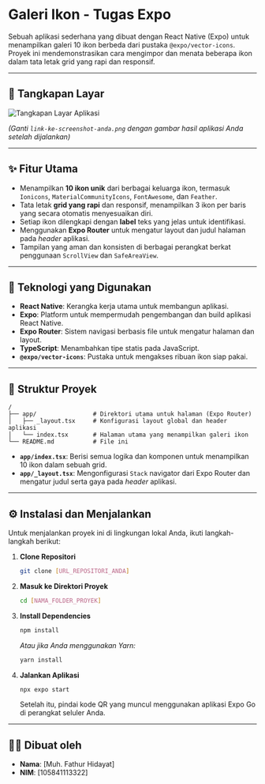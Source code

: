 # Galeri Ikon - Tugas Expo

Sebuah aplikasi sederhana yang dibuat dengan React Native (Expo) untuk menampilkan galeri 10 ikon berbeda dari pustaka `@expo/vector-icons`. Proyek ini mendemonstrasikan cara mengimpor dan menata beberapa ikon dalam tata letak grid yang rapi dan responsif.

---

## 📸 Tangkapan Layar

![Tangkapan Layar Aplikasi](../../.github/Tampilan.jpeg)

*(Ganti `link-ke-screenshot-anda.png` dengan gambar hasil aplikasi Anda setelah dijalankan)*

---

## ✨ Fitur Utama

-   Menampilkan **10 ikon unik** dari berbagai keluarga ikon, termasuk `Ionicons`, `MaterialCommunityIcons`, `FontAwesome`, dan `Feather`.
-   Tata letak **grid yang rapi** dan responsif, menampilkan 3 ikon per baris yang secara otomatis menyesuaikan diri.
-   Setiap ikon dilengkapi dengan **label** teks yang jelas untuk identifikasi.
-   Menggunakan **Expo Router** untuk mengatur layout dan judul halaman pada *header* aplikasi.
-   Tampilan yang aman dan konsisten di berbagai perangkat berkat penggunaan `ScrollView` dan `SafeAreaView`.

---

## 🚀 Teknologi yang Digunakan

-   **React Native**: Kerangka kerja utama untuk membangun aplikasi.
-   **Expo**: Platform untuk mempermudah pengembangan dan build aplikasi React Native.
-   **Expo Router**: Sistem navigasi berbasis file untuk mengatur halaman dan layout.
-   **TypeScript**: Menambahkan tipe statis pada JavaScript.
-   **`@expo/vector-icons`**: Pustaka untuk mengakses ribuan ikon siap pakai.

---

## 📂 Struktur Proyek

```
/
├── app/                # Direktori utama untuk halaman (Expo Router)
│   ├── _layout.tsx     # Konfigurasi layout global dan header aplikasi
│   └── index.tsx       # Halaman utama yang menampilkan galeri ikon
└── README.md           # File ini
```
-   **`app/index.tsx`**: Berisi semua logika dan komponen untuk menampilkan 10 ikon dalam sebuah grid.
-   **`app/_layout.tsx`**: Mengonfigurasi `Stack` navigator dari Expo Router dan mengatur judul serta gaya pada *header* aplikasi.

---

## ⚙️ Instalasi dan Menjalankan

Untuk menjalankan proyek ini di lingkungan lokal Anda, ikuti langkah-langkah berikut:

1.  **Clone Repositori**
    ```bash
    git clone [URL_REPOSITORI_ANDA]
    ```

2.  **Masuk ke Direktori Proyek**
    ```bash
    cd [NAMA_FOLDER_PROYEK]
    ```

3.  **Install Dependencies**
    ```bash
    npm install
    ```
    _Atau jika Anda menggunakan Yarn:_
    ```bash
    yarn install
    ```

4.  **Jalankan Aplikasi**
    ```bash
    npx expo start
    ```
    Setelah itu, pindai kode QR yang muncul menggunakan aplikasi Expo Go di perangkat seluler Anda.

---

## 👨‍💻 Dibuat oleh

-   **Nama**: [Muh. Fathur Hidayat]
-   **NIM**: [105841113322]